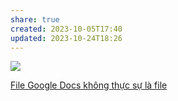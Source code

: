 ```yaml
---
share: true
created: 2023-10-05T17:40
updated: 2023-10-24T18:26
---
```

![](https://youtu.be/I7TZdfSaAhk?si=P93mHushcBJ095hY) 

[File Google Docs không thực sự là file](../../%E2%9A%A1Hi%E1%BB%83u%20bi%E1%BA%BFt%20s%C3%A2u/Khoa%20h%E1%BB%8Dc%20m%C3%A1y%20t%C3%ADnh/File%20Google%20Docs%20kh%C3%B4ng%20th%E1%BB%B1c%20s%E1%BB%B1%20l%C3%A0%20file.md#)